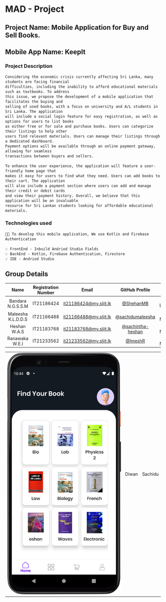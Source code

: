 
# MAD - Project


## Project Name: Mobile Application for Buy and Sell Books.
## Mobile App Name: KeepIt

### Project Description 

```
Considering the economic crisis currently affecting Sri Lanka, many students are facing financial
difficulties, including the inability to afford educational materials such as textbooks. To address
this issue, we propose the development of a mobile application that facilitates the buying and
selling of used books, with a focus on university and A/L students in Sri Lanka. The application
will include a social login feature for easy registration, as well as options for users to list books
as either free or for sale and purchase books. Users can categorize their listings to help other
users find relevant materials. Users can manage their listings through a dedicated dashboard.
Payment options will be available through an online payment gateway, allowing for seamless
transactions between buyers and sellers.

To enhance the user experience, the application will feature a user-friendly home page that
makes it easy for users to find what they need. Users can add books to their cart. The application
will also include a payment section where users can add and manage their credit or debit cards
and view their payment history. Overall, we believe that this application will be an invaluable
resource for Sri Lankan students looking for affordable educational materials.
```
### Technologies used

```
🧑‍💻 To develop this mobile application, We use Kotlin and Firebase Authentication

💡 FrontEnd - Inbuild Andriod Studio Fields
💡 BackEnd - Kotlin, Firebase Authentication, Firestore
💡 IDE - Andriod Studio
```
## Group Details

| Name | Registration Number | Email | GitHub Profile | Status| 
|:--------:|:--------:|:--------:|:--------:|:--------:|
| Bandara N.G.S.S.M | IT21186424 | it21186424@my.sliit.lk | [@ShehanMB](https://github.com/ShehanMB) | 👨‍💻Leader⭐ |
| Maleesha K.L.D.D.S | IT21166488 | it21166488@my.sliit.lk | [@sachidumaleesha](https://github.com/sachidumaleesha) | 👨‍💻Member |
| Heshan W.A.S | IT21183768 | it21183768@my.sliit.lk | [@sachintha-heshan](https://github.com/sachintha-heshan) | 👨‍💻Member |
| Ranawaka W.E.I | IT21233562 | it21233562@my.sliit.lk | [@ImeshR](https://github.com/ImeshR) | 👨‍💻Member |


<table>
  <tr>
    <td><img src="https://raw.githubusercontent.com/ImeshR/MAD-Project/main/UIs/Home.png"></td>
    <td>Diwan</td>
    <td>Sachidu</td>
  </tr>
</table>
